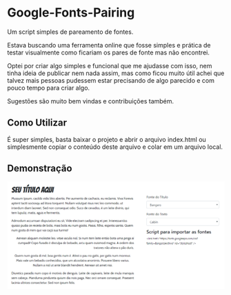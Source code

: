 # Google-Fonts-Pairing
Um script simples de pareamento de fontes.

Estava buscando uma ferramenta online que fosse simples e prática de testar visualmente como ficariam os pares de fonte mas não encontrei.

Optei por criar algo simples e funcional que me ajudasse com isso, nem tinha ideia de publicar nem nada assim, mas como ficou muito útil achei que talvez mais pessoas pudessem estar precisando de algo parecido e com pouco tempo para criar algo.

Sugestões são muito bem vindas e contribuições também.


## Como Utilizar
É super simples, basta baixar o projeto e abrir o arquivo index.html ou simplesmente copiar o conteúdo deste arquivo e colar em um arquivo local.

## Demonstração
![Demonstração do Script](https://raw.githubusercontent.com/AngosStudio/google-fonts-pairing/master/google-fonts-pairing.PNG)
